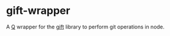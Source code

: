 # gift-wrapper
A [Q](https://github.com/kriskowal/q) wrapper for the [gift](https://github.com/notatestuser/gift) library to perform git operations in node.
